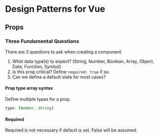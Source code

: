 # Design Patterns for Vue

## Props

### Three Fundamental Questions

There are 3 questions to ask when creating a component.

1. What data type(s) to expect? (String, Number, Boolean, Array, Object, Date, Function, Symbol)
2. Is this prop critical? Define `required: true` if so.
3. Can we define a default state for most cases?

#### Prop type array syntax

Define multiple types for a prop.

```js
type: [Number, String]
```

#### Required

Required is not necessary if default is set. False will be assumed.